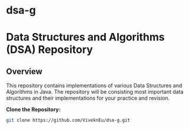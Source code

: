 # dsa-g
# Data Structures and Algorithms (DSA) Repository

## Overview
This repository contains implementations of various Data Structures and Algorithms in Java. The repository will be consisting most important data structures and their implementations for your practice and revision. 

**Clone the Repository:**
   ```bash
   git clone https://github.com/ViveknEu/dsa-g.git
